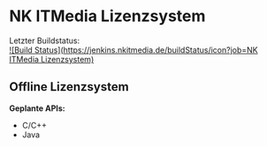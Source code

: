 # NK ITMedia Lizenzsystem
Letzter Buildstatus:  
[![Build Status](https://jenkins.nkitmedia.de/buildStatus/icon?job=NK ITMedia Lizenzsystem)](https://jenkins.nkitmedia.de/job/NK%20ITMedia%20Lizenzsystem/)

## Offline Lizenzsystem
**Geplante APIs:**
* C/C++
* Java